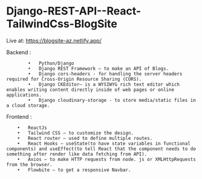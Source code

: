 # Django-REST-API--React-TailwindCss-BlogSite

Live at: https://blogsite-az.netlify.app/


Backend : 

		    •	Python/Django
		    •	Django REST Framework – to make an API of Blogs.
		    •	Django cors-headers - for handling the server headers required for Cross-Origin Resource Sharing (CORS).
		    •	Django CKEditor– is a WYSIWYG rich text editor which enables writing content directly inside of web pages or online applications.
		    •	Django cloudinary-storage - to store media/static files in a cloud storage.

Frontend :

		•	ReactJs
		•	Tailwind CSS – to customize the design.			
		•	React router – used to define multiple routes.
		•	React Hooks – useState(to have state variables in functional components) and useEffect(to tell React that the component needs to do something after render like data fetching from API).
		•	Axios – to make HTTP requests from node. js or XMLHttpRequests from the browser.
		•	Flowbite – to get a responsive Navbar.
